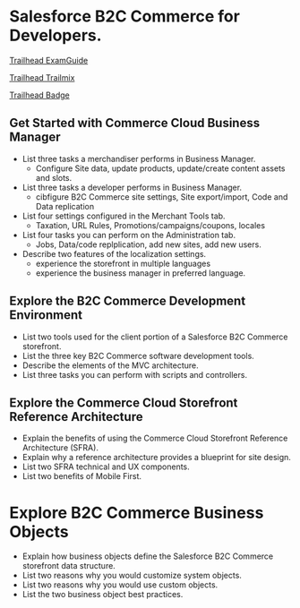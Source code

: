 # Salesforce B2C Commerce for Developers.

[Trailhead ExamGuide](https://trailhead.salesforce.com/help?article=Salesforce-Certified-B2C-Commerce-Developer-Exam-Guide)

[Trailhead Trailmix](https://trailhead.salesforce.com/en/content/learn/trails/develop-for-commerce-cloud?trailmix_creator_id=strailhead&trail)

[Trailhead Badge](https://trailhead.salesforce.com/en/content/learn/modules/cc-digital-for-developers?trail_id=develop-for-commerce-cloud)

## Get Started with Commerce Cloud Business Manager

- List three tasks a merchandiser performs in Business Manager.
  - Configure Site data, update products, update/create content assets and slots.
- List three tasks a developer performs in Business Manager.
  - cibfigure B2C Commerce site settings, Site export/import, Code and Data replication
- List four settings configured in the Merchant Tools tab.
  -  Taxation, URL Rules, Promotions/campaigns/coupons, locales
- List four tasks you can perform on the Administration tab.
  - Jobs, Data/code replplication, add new sites, add new users.
- Describe two features of the localization settings.
  - experience the storefront in multiple languages
  - experience the business manager in preferred language.


## Explore the B2C Commerce Development Environment

- List two tools used for the client portion of a Salesforce B2C Commerce storefront.
- List the three key B2C Commerce software development tools.
- Describe the elements of the MVC architecture.
- List three tasks you can perform with scripts and controllers.

## Explore the Commerce Cloud Storefront Reference Architecture

- Explain the benefits of using the Commerce Cloud Storefront Reference Architecture (SFRA).
- Explain why a reference architecture provides a blueprint for site design.
- List two SFRA technical and UX components.
- List two benefits of Mobile First.

# Explore B2C Commerce Business Objects

- Explain how business objects define the Salesforce B2C Commerce storefront data structure.
- List two reasons why you would customize system objects.
- List two reasons why you would use custom objects.
- List the two business object best practices.
